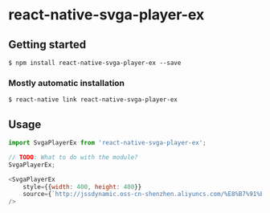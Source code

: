# react-native-svga-player-ex

## Getting started

`$ npm install react-native-svga-player-ex --save`

### Mostly automatic installation

`$ react-native link react-native-svga-player-ex`

## Usage
```javascript
import SvgaPlayerEx from 'react-native-svga-player-ex';

// TODO: What to do with the module?
SvgaPlayerEx;

<SvgaPlayerEx
    style={{width: 400, height: 400}}
    source={`http://jssdynamic.oss-cn-shenzhen.aliyuncs.com/%E8%B7%91%E8%BD%A6.svga`}
/>

```
